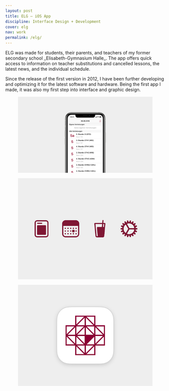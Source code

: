 ```yaml
---
layout: post
title: ELG – iOS App
discipline: Interface Design + Development
cover: elg
nav: work
permalink: /elg/
---
```


<article markdown="1">
ELG was made for students, their parents, and teachers of my former secondary school _Elisabeth-Gymnasium Halle_. The app offers quick access to information on teacher substitutions and cancelled lessons, the latest news, and the individual schedule.

Since the release of the first version in 2012, I have been further developing and optimizing it for the latest software and hardware. Being the first app I made, it was also my first step into interface and graphic design.
</article>
<figure>
  <img src="/assets/images/elg/elg.png" srcset="/assets/images/elg/elg@2x.png 2x" alt="ELG Interface">
</figure>
<div class="div-grid-2">
  <figure>
    <img src="/assets/images/elg/elg-tab-bar-icons.png" srcset="/assets/images/elg/elg-tab-bar-icons@2x.png 2x" alt="Tab Bar Icons">
  </figure>
  <figure>
    <img src="/assets/images/elg/elg-app-icon.png" srcset="/assets/images/elg/elg-app-icon@2x.png 2x" alt="App Icon">
  </figure>
</div>